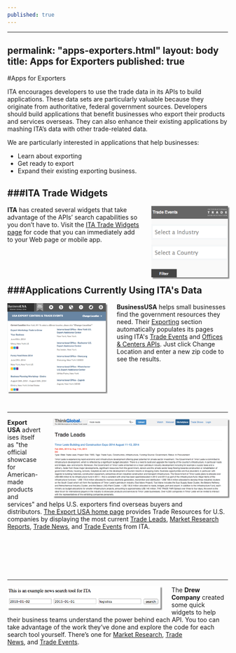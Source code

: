 ```yaml
---
published: true
---
```


--- 
permalink: "apps-exporters.html" 
layout: body 
title: Apps for Exporters 
published: true 
---

#Apps for Exporters

ITA encourages developers to use the trade data in its APIs to build applications. These data sets are particularly valuable because they originate from authoritative, federal government sources. Developers should build applications that benefit businesses who export their products and services overseas. They can also enhance their existing applications by mashing ITA’s data with other trade-related data.

We are particularly interested in applications that help businesses:

* Learn about exporting
* Get ready to export
* Expand their existing exporting business.

###ITA Trade Widgets
---
[<img src="images/itawidget.png" width="175" style="float:right;margin:0 0 0 25px;box-shadow: 3px 3px 2px #888888;" />](widgets.html)
<strong>ITA</strong> has created several widgets that take advantage of the APIs’ search capabilities so you don’t have to.  Visit the [ITA Trade Widgets page](widgets.html) for code that you can immediately add to your Web page or mobile app.

</br></br></br>

###Applications Currently Using ITA's Data
---
[<img src="images/businessusa.png" width="225" style="float:left;margin:0 25px 0 0;box-shadow: 3px 3px 2px #888888;" />](http://business.usa.gov/export)
<strong>BusinessUSA</strong> helps small businesses find the government resources they need. Their [Exporting](http://business.usa.gov/export) section automatically populates its pages using ITA's [Trade Events](http://business.usa.gov/events-search/) and [Offices & Centers APIs](http://business.usa.gov/export). Just click Change Location and enter a new zip code to see the results.

</br></br></br></br></br>

---
[<img src="images/thinkglobal.png" width="400" style="float:right;margin:0 0 0 25px;box-shadow: 3px 3px 2px #888888;" />](http://www.thinkglobal.com/exusa)
<strong>Export USA</strong> advertises itself as "the official showcase for American-made products and services" and helps U.S. exporters find overseas buyers and distributors. [The Export USA home page](http://www.thinkglobal.com/exusa) provides Trade Resources for U.S. companies by displaying the most current [Trade Leads](http://www.thinkglobal.com/trade_resources/trade_leads), [Market Research Reports](http://www.thinkglobal.com/trade_resources/market), [Trade News](http://www.thinkglobal.com/trade_resources/trade_articles), and [Trade Events](http://www.thinkglobal.com/trade_resources/trade_events) from ITA.

</br></br></br></br></br>

---
[<img src="images/drewcompany.png" width="350" style="float:left;margin:0 25px 0 0;box-shadow: 3px 3px 2px #888888;" />](http://sources.drewcompany.com/ita/)
The <strong>Drew Company</strong> created some quick widgets to help their business teams understand the power behind each API.  You too can take advantage of the work they’ve done and explore the code for each search tool yourself.  There’s one for [Market Research](http://sources.drewcompany.com/ita/example.html), [Trade News](http://sources.drewcompany.com/ita/news.html), and [Trade Events](http://sources.drewcompany.com/ita/events.html).